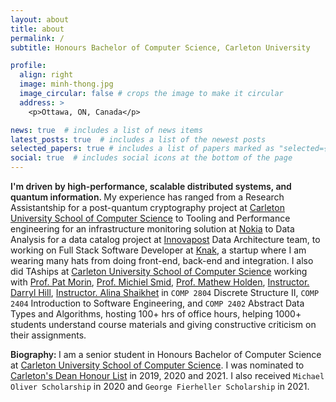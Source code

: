 ```yaml
---
layout: about
title: about
permalink: /
subtitle: Honours Bachelor of Computer Science, Carleton University

profile:
  align: right
  image: minh-thong.jpg
  image_circular: false # crops the image to make it circular
  address: >
    <p>Ottawa, ON, Canada</p>

news: true  # includes a list of news items
latest_posts: true  # includes a list of the newest posts
selected_papers: true # includes a list of papers marked as "selected={true}"
social: true  # includes social icons at the bottom of the page
---
```


<span style="font-weight:600">I'm driven by high-performance, scalable distributed systems, and quantum information. </span>My experience has ranged from a Research Assistantship for a post-quantum cryptography project at [Carleton University School of Computer Science](https://carleton.ca/scs/) to Tooling and Performance engineering for an infrastructure monitoring solution at [Nokia](https://www.nokia.com/) to Data Analysis for a data catalog project at [Innovapost](https://innovapost.com/) Data Architecture team, to working on Full Stack Software Developer at [Knak](https://knak.com/), a startup where I am wearing many hats from doing front-end, back-end and integration. I also did TAships at [Carleton University School of Computer Science](https://carleton.ca/scs/) working with [Prof. Pat Morin](https://cglab.ca/~morin/), [Prof. Michiel Smid](http://people.scs.carleton.ca/~michiel/), [Prof. Mathew Holden](https://people.scs.carleton.ca/~matthewholden/), [Instructor. Darryl Hill](https://carleton.ca/scs/people/darryl-hill/), [Instructor. Alina Shaikhet](https://carleton.ca/scs/people/alina-shaikhet-2/) in `COMP 2804` Discrete Structure II, `COMP 2404` Introduction to Software Engineering, and `COMP 2402` Abstract Data Types and Algorithms, hosting 100+ hrs of office hours, helping 1000+ students understand course materials and giving constructive criticism on their assignments.

<span style="font-weight:600">Biography: </span> I am a senior student in Honours Bachelor of Computer Science at [Carleton University School of Computer Science](https://carleton.ca/scs/). I was nominated to [Carleton's Dean Honour List](https://carleton.ca/awards/2020-2021-deans-honour-list-2/) in  2019, 2020 and 2021. I also received `Michael Oliver Scholarship` in 2020 and `George Fierheller Scholarship` in 2021. 



